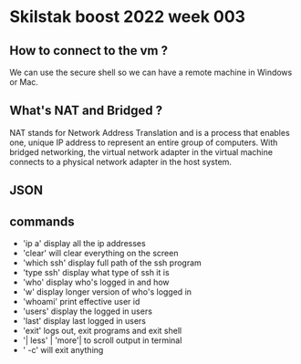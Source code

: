 # Skilstak boost 2022 week 003

## How to connect to the vm ? 

We can use the secure shell so we can have a remote machine in Windows or Mac. 

## What's NAT and Bridged ?

NAT stands for Network Address Translation and  is a process that enables one, unique IP address to represent an entire group of computers. With bridged networking, the virtual network adapter in the virtual machine connects to a physical network adapter in the host system.

## JSON



## commands

* 'ip a' display all the ip addresses
* 'clear' will clear everything on the screen
* 'which ssh' display full path of the ssh program
* 'type ssh' display what type of ssh it is
* 'who' display who's logged in and how 
* 'w' display longer version of who's logged in
* 'whoami' print effective user id
* 'users' display the logged in users
* 'last' display last logged in users
* 'exit' logs out, exit programs and exit shell
* '| less' | 'more'| to scroll output in terminal
* '<ctrl> -c' will exit anything
  


